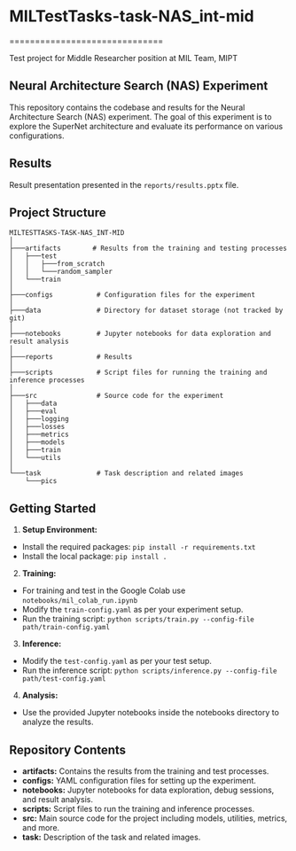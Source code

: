 # MILTestTasks-task-NAS_int-mid
==============================

Test project for Middle Researcher position at MIL Team, MIPT

## Neural Architecture Search (NAS) Experiment

This repository contains the codebase and results for the Neural Architecture Search (NAS) experiment. The goal of this experiment is to explore the SuperNet architecture and evaluate its performance on various configurations.

## Results

Result presentation presented in the `reports/results.pptx` file.

## Project Structure
```
MILTESTTASKS-TASK-NAS_INT-MID
│
├───artifacts        # Results from the training and testing processes
│   ├───test
│   │   ├───from_scratch
│   │   └───random_sampler
│   └───train
│
├───configs           # Configuration files for the experiment
│
├───data              # Directory for dataset storage (not tracked by git)
│
├───notebooks         # Jupyter notebooks for data exploration and result analysis
│
├───reports           # Results
│
├───scripts           # Script files for running the training and inference processes
│
├───src               # Source code for the experiment
│   ├───data
│   ├───eval
│   ├───logging
│   ├───losses
│   ├───metrics
│   ├───models
│   ├───train
│   └───utils
│
└───task              # Task description and related images
    └───pics
```

## Getting Started
1. **Setup Environment:**
- Install the required packages: `pip install -r requirements.txt`
- Install the local package: `pip install .`
2. **Training:**
- For training and test in the Google Colab use `notebooks/mil_colab_run.ipynb`
- Modify the `train-config.yaml` as per your experiment setup.
- Run the training script: `python scripts/train.py --config-file path/train-config.yaml`
3. **Inference:**
- Modify the `test-config.yaml` as per your test setup.
- Run the inference script: `python scripts/inference.py --config-file path/test-config.yaml`
4. **Analysis:**
- Use the provided Jupyter notebooks inside the notebooks directory to analyze the results.


## Repository Contents

- **artifacts:** Contains the results from the training and test processes.
- **configs:** YAML configuration files for setting up the experiment.
- **notebooks:** Jupyter notebooks for data exploration, debug sessions, and result analysis.
- **scripts:** Script files to run the training and inference processes.
- **src:** Main source code for the project including models, utilities, metrics, and more.
- **task:** Description of the task and related images.
